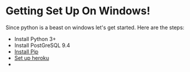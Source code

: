 # Getting Set Up On Windows!
Since python is a beast on windows let's get started. Here are the steps:
 * Install Python 3+
 * Install PostGreSQL 9.4
 * [Install Pip](https://bootstrap.pypa.io/get-pip.py)
 * [Set up heroku](https://devcenter.heroku.com/articles/getting-started-with-django)
 * 
